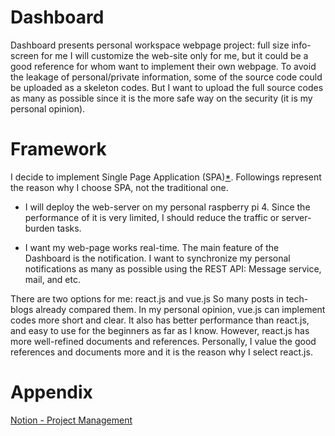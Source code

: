# Dashboard
Dashboard presents personal workspace webpage project: full size info-screen for me
I will customize the web-site only for me, but it could be a good reference for whom want to implement their own webpage.
To avoid the leakage of personal/private information, some of the source code could be uploaded as a skeleton codes.
But I want to upload the full source codes as many as possible since it is the more safe way on the security (it is my personal opinion).

# Framework
I decide to implement Single Page Application (SPA)[\*](https://en.wikipedia.org/wiki/Single-page_application).
Followings represent the reason why I choose SPA, not the traditional one.

* I will deploy the web-server on my personal raspberry pi 4.
Since the performance of it is very limited, I should reduce the traffic or server-burden tasks.

* I want my web-page works real-time.
The main feature of the Dashboard is the notification.
I want to synchronize my personal notifications as many as possible using the REST API: Message service, mail, and etc.

There are two options for me: react.js and vue.js
So many posts in tech-blogs already compared them.
In my personal opinion, vue.js can implement codes more short and clear.
It also has better performance than react.js, and easy to use for the beginners as far as I know.
However, react.js has more well-refined documents and references.
Personally, I value the good references and documents more and it is the reason why I select react.js.

# Appendix
[Notion - Project Management](https://seen-fact-e72.notion.site/Dashboard-16603184981f4d9c9a3bc046e5784960)
